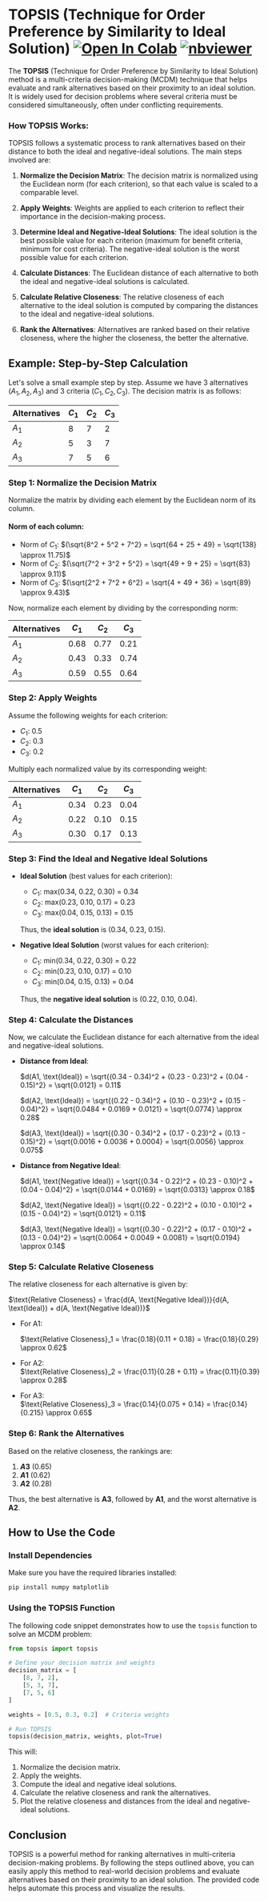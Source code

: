 # TOPSIS (Technique for Order Preference by Similarity to Ideal Solution) <a href="https://colab.research.google.com/github/Pegah-Ardehkhani/Multi-Criteria-Decision-Making/blob/main/1.%20TOPSIS/TOPSIS.ipynb" target="_parent\"><img src="https://colab.research.google.com/assets/colab-badge.svg" alt="Open In Colab"/></a> [![nbviewer](https://img.shields.io/badge/render-nbviewer-orange.svg)](https://nbviewer.org/github/Pegah-Ardehkhani/Multi-Criteria-Decision-Making/blob/main/1.%20TOPSIS/TOPSIS.ipynb)

The **TOPSIS** (Technique for Order Preference by Similarity to Ideal Solution) method is a multi-criteria decision-making (MCDM) technique that helps evaluate and rank alternatives based on their proximity to an ideal solution. It is widely used for decision problems where several criteria must be considered simultaneously, often under conflicting requirements.

### How TOPSIS Works:

TOPSIS follows a systematic process to rank alternatives based on their distance to both the ideal and negative-ideal solutions. The main steps involved are:

1. **Normalize the Decision Matrix**: The decision matrix is normalized using the Euclidean norm (for each criterion), so that each value is scaled to a comparable level.
   
2. **Apply Weights**: Weights are applied to each criterion to reflect their importance in the decision-making process.

3. **Determine Ideal and Negative-Ideal Solutions**: The ideal solution is the best possible value for each criterion (maximum for benefit criteria, minimum for cost criteria). The negative-ideal solution is the worst possible value for each criterion.

4. **Calculate Distances**: The Euclidean distance of each alternative to both the ideal and negative-ideal solutions is calculated.

5. **Calculate Relative Closeness**: The relative closeness of each alternative to the ideal solution is computed by comparing the distances to the ideal and negative-ideal solutions.

6. **Rank the Alternatives**: Alternatives are ranked based on their relative closeness, where the higher the closeness, the better the alternative.

## Example: Step-by-Step Calculation

Let's solve a small example step by step. Assume we have 3 alternatives $(A_1, A_2, A_3)$ and 3 criteria $(C_1, C_2, C_3)$. The decision matrix is as follows:

| Alternatives | $C_1$  | $C_2$  | $C_3$  |
|--------------|-----|-----|-----|
| $A_1$           | 8   | 7   | 2   |
| $A_2$           | 5   | 3   | 7   |
| $A_3$           | 7   | 5   | 6   |

### Step 1: Normalize the Decision Matrix

Normalize the matrix by dividing each element by the Euclidean norm of its column.

#### Norm of each column:
- Norm of $C_1$: $(\sqrt{8^2 + 5^2 + 7^2} = \sqrt{64 + 25 + 49} = \sqrt{138} \approx 11.75)$
- Norm of $C_2$: $(\sqrt{7^2 + 3^2 + 5^2} = \sqrt{49 + 9 + 25} = \sqrt{83} \approx 9.11)$
- Norm of $C_3$: $(\sqrt{2^2 + 7^2 + 6^2} = \sqrt{4 + 49 + 36} = \sqrt{89} \approx 9.43)$

Now, normalize each element by dividing by the corresponding norm:

| Alternatives | $C_1$     | $C_2$     | $C_3$     |
|--------------|--------|--------|--------|
| $A_1$           | 0.68   | 0.77   | 0.21   |
| $A_2$           | 0.43   | 0.33   | 0.74   |
| $A_3$           | 0.59   | 0.55   | 0.64   |

### Step 2: Apply Weights

Assume the following weights for each criterion:
- $C_1$: 0.5
- $C_2$: 0.3
- $C_3$: 0.2

Multiply each normalized value by its corresponding weight:

| Alternatives | $C_1$     | $C_2$     | $C_3$     |
|--------------|----------|----------|----------|
| $A_1$            | 0.34     | 0.23     | 0.04     |
| $A_2$            | 0.22     | 0.10     | 0.15     |
| $A_3$            | 0.30     | 0.17     | 0.13     |

### Step 3: Find the Ideal and Negative Ideal Solutions

- **Ideal Solution** (best values for each criterion):  
  - $C_1$: max(0.34, 0.22, 0.30) = 0.34
  - $C_2$: max(0.23, 0.10, 0.17) = 0.23
  - $C_3$: max(0.04, 0.15, 0.13) = 0.15

  Thus, the **ideal solution** is (0.34, 0.23, 0.15).

- **Negative Ideal Solution** (worst values for each criterion):  
  - $C_1$: min(0.34, 0.22, 0.30) = 0.22
  - $C_2$: min(0.23, 0.10, 0.17) = 0.10
  - $C_3$: min(0.04, 0.15, 0.13) = 0.04

  Thus, the **negative ideal solution** is (0.22, 0.10, 0.04).

### Step 4: Calculate the Distances

Now, we calculate the Euclidean distance for each alternative from the ideal and negative-ideal solutions.

- **Distance from Ideal**:  
  
  $d(A1, \text{Ideal}) = \sqrt{(0.34 - 0.34)^2 + (0.23 - 0.23)^2 + (0.04 - 0.15)^2} = \sqrt{0.0121} = 0.11$
  
  $d(A2, \text{Ideal}) = \sqrt{(0.22 - 0.34)^2 + (0.10 - 0.23)^2 + (0.15 - 0.04)^2} = \sqrt{0.0484 + 0.0169 + 0.0121} = \sqrt{0.0774} \approx 0.28$
  
  $d(A3, \text{Ideal}) = \sqrt{(0.30 - 0.34)^2 + (0.17 - 0.23)^2 + (0.13 - 0.15)^2} = \sqrt{0.0016 + 0.0036 + 0.0004} = \sqrt{0.0056} \approx 0.075$

- **Distance from Negative Ideal**:
  
  $d(A1, \text{Negative Ideal}) = \sqrt{(0.34 - 0.22)^2 + (0.23 - 0.10)^2 + (0.04 - 0.04)^2} = \sqrt{0.0144 + 0.0169} = \sqrt{0.0313} \approx 0.18$
  
  $d(A2, \text{Negative Ideal}) = \sqrt{(0.22 - 0.22)^2 + (0.10 - 0.10)^2 + (0.15 - 0.04)^2} = \sqrt{0.0121} = 0.11$
  
  $d(A3, \text{Negative Ideal}) = \sqrt{(0.30 - 0.22)^2 + (0.17 - 0.10)^2 + (0.13 - 0.04)^2} = \sqrt{0.0064 + 0.0049 + 0.0081} = \sqrt{0.0194} \approx 0.14$

### Step 5: Calculate Relative Closeness

The relative closeness for each alternative is given by:

$\text{Relative Closeness} = \frac{d(A, \text{Negative Ideal})}{d(A, \text{Ideal}) + d(A, \text{Negative Ideal})}$

- For A1:  
  
  $\text{Relative Closeness}_1 = \frac{0.18}{0.11 + 0.18} = \frac{0.18}{0.29} \approx 0.62$
  
- For A2:  
  $\text{Relative Closeness}_2 = \frac{0.11}{0.28 + 0.11} = \frac{0.11}{0.39} \approx 0.28$
  
- For A3:  
  $\text{Relative Closeness}_3 = \frac{0.14}{0.075 + 0.14} = \frac{0.14}{0.215} \approx 0.65$

### Step 6: Rank the Alternatives

Based on the relative closeness, the rankings are:

1. **$A3$** (0.65)
2. **$A1$** (0.62)
3. **$A2$** (0.28)

Thus, the best alternative is **A3**, followed by **A1**, and the worst alternative is **A2**.

## How to Use the Code

### Install Dependencies

Make sure you have the required libraries installed:
```bash
pip install numpy matplotlib


```

### Using the TOPSIS Function

The following code snippet demonstrates how to use the `topsis` function to solve an MCDM problem:

```python
from topsis import topsis

# Define your decision matrix and weights
decision_matrix = [
    [8, 7, 2],
    [5, 3, 7],
    [7, 5, 6]
]

weights = [0.5, 0.3, 0.2]  # Criteria weights

# Run TOPSIS
topsis(decision_matrix, weights, plot=True)
```

This will:
1. Normalize the decision matrix.
2. Apply the weights.
3. Compute the ideal and negative ideal solutions.
4. Calculate the relative closeness and rank the alternatives.
5. Plot the relative closeness and distances from the ideal and negative-ideal solutions.

## Conclusion

TOPSIS is a powerful method for ranking alternatives in multi-criteria decision-making problems. By following the steps outlined above, you can easily apply this method to real-world decision problems and evaluate alternatives based on their proximity to an ideal solution. The provided code helps automate this process and visualize the results.
